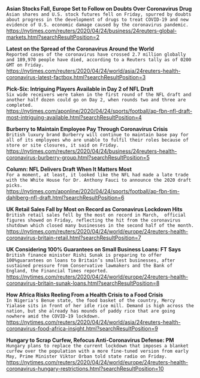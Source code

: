 **Asian Stocks Fall, Europe Set to Follow on Doubts Over Coronavirus Drug**\
`Asian shares and U.S. stock futures fell on Friday, spurred by doubts about progress in the development of drugs to treat COVID-19 and new evidence of U.S. economic damage caused by the coronavirus pandemic.`\
https://nytimes.com/reuters/2020/04/24/business/24reuters-global-markets.html?searchResultPosition=2

**Latest on the Spread of the Coronavirus Around the World**\
`Reported cases of the coronavirus have crossed 2.7 million globally and 189,970 people have died, according to a Reuters tally as of 0200 GMT on Friday.`\
https://nytimes.com/reuters/2020/04/24/world/asia/24reuters-health-coronavirus-latest-factbox.html?searchResultPosition=3

**Pick-Six: Intriguing Players Available in Day 2 of NFL Draft**\
`Six wide receivers were taken in the first round of the NFL draft and another half dozen could go on Day 2, when rounds two and three are completed.`\
https://nytimes.com/aponline/2020/04/24/sports/football/ap-fbn-nfl-draft-most-intriguing-available.html?searchResultPosition=4

**Burberry to Maintain Employee Pay Through Coronavirus Crisis**\
`British luxury brand Burberry will continue to maintain base pay for all of its employees who are unable to fulfil their roles because of store or site closures, it said on Friday.`\
https://nytimes.com/reuters/2020/04/24/business/24reuters-health-coronavirus-burberry-group.html?searchResultPosition=5

**Column: NFL Delivers Draft When It Matters Most**\
`For a moment, at least, it looked like the NFL had made a late trade with the White House for Dr. Anthony Fauci to announce the 2020 draft picks. `\
https://nytimes.com/aponline/2020/04/24/sports/football/ap-fbn-tim-dahlberg-nfl-draft.html?searchResultPosition=6

**UK Retail Sales Fall by Most on Record as Coronavirus Lockdown Hits**\
`British retail sales fell by the most on record in March,  official figures showed on Friday, reflecting the hit from the coronavirus shutdown which closed many businesses in the second half of the month.`\
https://nytimes.com/reuters/2020/04/24/world/europe/24reuters-health-coronavirus-britain-retail.html?searchResultPosition=7

**UK Considering 100% Guarantees on Small Business Loans: FT Says**\
`British finance minister Rishi Sunak is preparing to offer 100%guarantees on loans to Britain’s smallest businesses, after sustained pressure from Conservative lawmakers and the Bank of England, the Financial Times reported.`\
https://nytimes.com/reuters/2020/04/24/world/europe/24reuters-health-coronavirus-britain-sunak-loans.html?searchResultPosition=8

**How Africa Risks Reeling From a Health Crisis to a Food Crisis**\
`In Nigeria's Benue state, the food basket of the country, Mercy Yialase sits in front of her idle rice mill. Demand is high across the nation, but she already has mounds of paddy rice that are going nowhere amid the COVID-19 lockdown. `\
https://nytimes.com/reuters/2020/04/24/world/asia/24reuters-health-coronavirus-food-africa-insight.html?searchResultPosition=9

**Hungary to Scrap Curfew, Refocus Anti-Coronavirus Defense: PM**\
`Hungary plans to replace the current lockdown that imposes a blanket curfew over the population with a more fine-tuned version from early May, Prime Minister Viktor Orban told state radio on Friday.`\
https://nytimes.com/reuters/2020/04/24/world/europe/24reuters-health-coronavirus-hungary-restrictions.html?searchResultPosition=10

